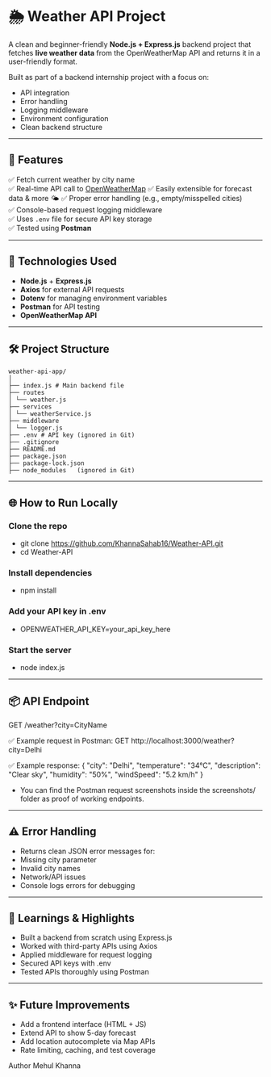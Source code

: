 # 🌦️ Weather API Project

A clean and beginner-friendly **Node.js + Express.js** backend project that fetches **live weather data** from the OpenWeatherMap API and returns it in a user-friendly format.

Built as part of a backend internship project with a focus on:
- API integration
- Error handling
- Logging middleware
- Environment configuration
- Clean backend structure

---

## 🚀 Features

✅ Fetch current weather by city name  
✅ Real-time API call to [OpenWeatherMap](https://openweathermap.org/api) 
✅ Easily extensible for forecast data & more 🌤️ 
✅ Proper error handling (e.g., empty/misspelled cities)  
✅ Console-based request logging middleware  
✅ Uses `.env` file for secure API key storage  
✅ Tested using **Postman** 

---

## 🔧 Technologies Used

- **Node.js** + **Express.js**  
- **Axios** for external API requests  
- **Dotenv** for managing environment variables  
- **Postman** for API testing  
- **OpenWeatherMap API**

---

## 🛠️ Project Structure
```
weather-api-app/
│
├── index.js # Main backend file
├── routes
│ └── weather.js
├── services
│ └── weatherService.js 
├── middleware
│ └── logger.js
├── .env # API key (ignored in Git)
├── .gitignore
├── README.md
├── package.json
├── package-lock.json
├── node_modules   (ignored in Git)
```

---

## 🌐 How to Run Locally

### Clone the repo 

- git clone https://github.com/KhannaSahab16/Weather-API.git
- cd Weather-API

### Install dependencies

- npm install

### Add your API key in .env

- OPENWEATHER_API_KEY=your_api_key_here

### Start the server

- node index.js

---

## 📦 API Endpoint

GET /weather?city=CityName

✅ Example request in Postman:
    GET http://localhost:3000/weather?city=Delhi

✅ Example response:
    {
  "city": "Delhi",
  "temperature": "34°C",
  "description": "Clear sky",
  "humidity": "50%",
  "windSpeed": "5.2 km/h"
    }
    
- You can find the Postman request screenshots inside the screenshots/ folder as proof of working endpoints.

---

## ⚠️ Error Handling

- Returns clean JSON error messages for:
- Missing city parameter
- Invalid city names
- Network/API issues
- Console logs errors for debugging

---

## 🧠 Learnings & Highlights

- Built a backend from scratch using Express.js
- Worked with third-party APIs using Axios
- Applied middleware for request logging
- Secured API keys with .env
- Tested APIs thoroughly using Postman

---

## ✨ Future Improvements

- Add a frontend interface (HTML + JS)
- Extend API to show 5-day forecast
- Add location autocomplete via Map APIs
- Rate limiting, caching, and test coverage

Author 
Mehul Khanna
